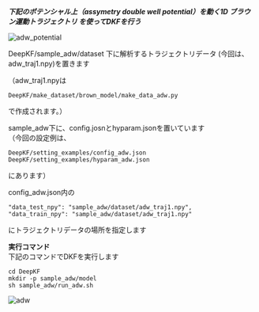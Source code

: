 ***下記のポテンシャル上（assymetry double well potential）を動く1D ブラウン運動トラジェクトリ を使ってDKFを行う***

![adw_potential](https://user-images.githubusercontent.com/39581094/75623493-ce048180-5bed-11ea-87ce-79103efbc7cf.png)  

DeepKF/sample_adw/dataset 下に解析するトラジェクトリデータ (今回は、adw_traj1.npy)を置きます  
  
（adw_traj1.npyは 
```
DeepKF/make_dataset/brown_model/make_data_adw.py 
``` 
で作成されます。）　　

sample_adw下に、config.josnとhyparam.jsonを置いています  
（今回の設定例は、  
```
DeepKF/setting_examples/config_adw.json   
DeepKF/setting_examples/hyparam_adw.json  
```
にあります）  

config_adw.json内の  
```
"data_test_npy": "sample_adw/dataset/adw_traj1.npy",  
"data_train_npy": "sample_adw/dataset/adw_traj1.npy"  
```
にトラジェクトリデータの場所を指定します  

**実行コマンド**   
下記のコマンドでDKFを実行します   
   
```
cd DeepKF  
mkdir -p sample_adw/model  
sh sample_adw/run_adw.sh
```

![adw](https://user-images.githubusercontent.com/39581094/75623342-66016b80-5bec-11ea-87a6-cab205fefd56.png)
  
